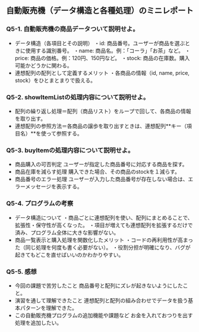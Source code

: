 ## 自動販売機（データ構造と各種処理）のミニレポート
### Q5-1. 自動販売機の商品データついて説明せよ。
* データ構造（各項目とその説明）
  ・id: 商品番号。ユーザーが商品を選ぶときに使用する識別番号。
  ・name: 商品名。例：「コーラ」「お茶」など。
  ・price: 商品の価格。例：120円、150円など。
  ・stock: 商品の在庫数。購入可能かどうかに関わる。
* 連想配列の配列として定義するメリット
  ・各商品の情報（id, name, price, stock）をひとまとまりで扱える。
### Q5-2. showItemListの処理内容について説明せよ。
* 配列の繰り返し処理＝配列（商品リスト）をループで回して、各商品の情報を取り出す。
* 連想配列の参照方法＝各商品の譲歩を取り出すときは、連想配列**キー（項目名）**を使って参照する。
### Q5-3. buyItemの処理内容について説明せよ。
* 商品購入の可否判定
  ユーザーが指定した商品番号に対応する商品を探す。
* 商品在庫を減らす処理
  購入できた場合、その商品のstockを１減らす。
* 商品番号のエラー処理
  ユーザーが入力した商品番号が存在しない場合は、エラーメッセージを表示する。
### Q5-4. プログラムの考察
* データ構造について
  ・商品ごとに連想配列を使い、配列にまとめることで、拡張性・保守性が高くなった。
  ・項目が増えても連想配列を拡張するだけで済み、プログラム全体に大きな影響がない。
* 商品一覧表示と購入処理を関数化したメリット
  ・コードの再利用性が高まった（同じ処理を何度も書く必要がない）。
  ・役割分担が明確になり、バグが起きてもどこを直せばいいのかわかりやすい。
### Q5-5. 感想
* 今回の課題で苦労したこと
 商品番号と配列にズレが起きないようにしたこと。
* 演習を通して理解できたこと
  連想配列と配列の組み合わせでデータを扱う基本パターンを理解できた。
* この自動販売機プログラムの追加機能や課題など
  お金を入れておつりを出す処理を追加したい。
